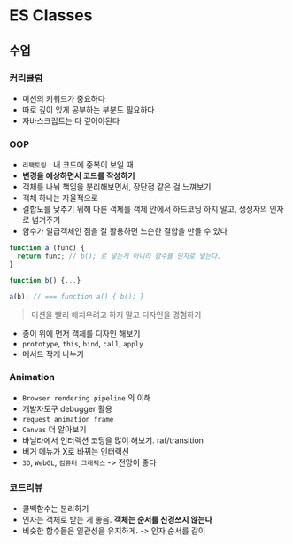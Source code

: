 # ES Classes

## 수업

### 커리큘럼

- 미션의 키워드가 중요하다
- 따로 깊이 있게 공부하는 부분도 필요하다
- 자바스크립트는 다 깊어야된다

### OOP

- `리팩토링` : 내 코드에 중복이 보일 때
- **변경을 예상하면서 코드를 작성하기**
- 객체를 나눠 책임을 분리해보면서, 장단점 같은 걸 느껴보기
- 객체 하나는 자율적으로
- 결합도를 낮추기 위해 다른 객체를 객체 안에서 하드코딩 하지 말고, 생성자의 인자로 넘겨주기
- 함수가 일급객체인 점을 잘 활용하면 느슨한 결합을 만들 수 있다
  
```JavaScript
function a (func) {
  return func; // b(); 로 넣는게 아니라 함수를 인자로 넣는다.
}

function b() {...}

a(b); // === function a() { b(); }
```

> 미션을 빨리 해치우려고 하지 말고 디자인을 경험하기

- 종이 위에 먼저 객체를 디자인 해보기
- `prototype`, `this`, `bind`, `call`, `apply`
- 메서드 작게 나누기

### Animation

- `Browser rendering pipeline` 의 이해
- 개발자도구 debugger 활용
- `request animation frame`
- `Canvas` 더 알아보기
- 바닐라에서 인터랙션 코딩을 많이 해보기. raf/transition
- 버거 메뉴가 X로 바뀌는 인터랙션
- `3D`, `WebGL`, `컴퓨터 그래픽스` -> 전망이 좋다

### 코드리뷰

- 콜백함수는 분리하기
- 인자는 객체로 받는 게 좋음. **객체는 순서를 신경쓰지 않는다**
- 비슷한 함수들은 일관성을 유지하게. -> 인자 순서를 같이
